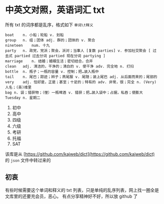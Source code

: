 # 中英文对照，英语词汇 txt


所有 txt 的词序都是乱序，格式如下 `单词\t释义`
```
boat	n. 小船；轮船 v. 划船
group	n. 组；团体 adj. 群的；团体的 v. 聚合
nineteen	num. 十九
party	n. 政党，党派；聚会，派对；当事人 [复数 parties] v. 参加社交聚会 [ 过去式 partied 过去分词 partied 现在分词 partying ]
marriage	n. 结婚；婚姻生活；密切结合，合并
clean	adj. 清洁的，干净的；清白的 v. 使干净 adv. 完全地 n. 打扫
bottle	n. 瓶子；一瓶的容量 v. 控制；把…装入瓶中
tail	n. 尾巴；踪迹；辫子；燕尾服 v. 尾随；装上尾巴 adj. 从后面而来的；尾部的
very	adj. 恰好是，正是；甚至；十足的；特有的 adv. 非常，很；完全 n. (Very)人名；(英)维里
bag	n. 袋；猎获物；（俚）一瓶啤酒 v. 猎获；把…装入袋中；占据，私吞；使膨大
Tuesday	n. 星期二
```

1. 初中
2. 高中
3. 四级
4. 六级
5. 考研
6. 托福
7. SAT

该库是从 [https://github.com/kajweb/dict](https://github.com/kajweb/dict) 的 `json` 文件中转过来的


## 初衷
有些时候需要这个单词和释义的 txt 列表，只是单纯的乱序列表，网上找一圈全是文库里的还要充会员，恶心。
有点分享精神好不好，所以放 github 了
